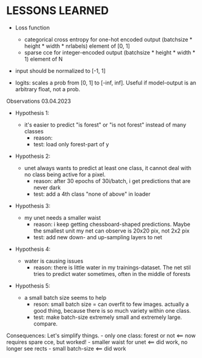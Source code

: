 # LESSONS LEARNED

- Loss function 
    - categorical cross entropy for one-hot encoded output (batchsize * height * width * nrlabels) element of [0, 1]
    - sparse cce for integer-encoded output (batchsize * height * width * 1) element of N

- input should be normalized to [-1, 1]

- logits: scales a prob from [0, 1] to [-inf, inf]. Useful if model-output is an arbitrary float, not a prob.




Observations 03.04.2023

- Hypothesis 1:
    - it's easier to predict "is forest" or "is not forest" instead of many classes
        - reason: 
        - test: load only forest-part of y
    
- Hypothesis 2:
    - unet always wants to predict at least one class, it cannot deal with no class being active for a pixel.
        - reason: after 30 epochs of 30i/batch, i get predictions that are never dark
        - test: add a 4th class "none of above" in loader

- Hypothesis 3:
    - my unet needs a smaller waist
        - reason: i keep getting chessboard-shaped predictions. Maybe the smallest unit my net can observe is 20x20 pix, not 2x2 pix
        - test: add new down- and up-sampling layers to net

- Hypothesis 4: 
    - water is causing issues
        - reason: there is little water in my trainings-dataset. The net stil tries to predict water sometimes, often in the middle of forests

- Hypothesis 5:
    - a small batch size seems to help
        - reson: small batch size = can overfit to few images. actually a good thing, because there is so much variety within one class.
        - test: make batch-size extremely small and extremely large. compare.

Consequences:
    Let's simplify things.
        - only one class: forest or not  <== now requires spare cce, but worked!
        - smaller waist for unet <== did work, no longer see rects
        - small batch-size <== did work